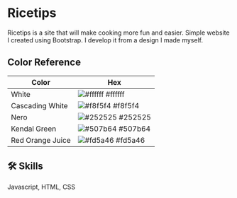 # Ricetips

Ricetips is a site that will make cooking more fun and easier. Simple website I created using Bootstrap. I develop it from a design I made myself.

## Color Reference

| Color            | Hex                                                              |
| ---------------- | ---------------------------------------------------------------- |
| White            | ![#ffffff](https://via.placeholder.com/10/ffffff?text=+) #ffffff |
| Cascading White  | ![#f8f5f4](https://via.placeholder.com/10/f8f5f4?text=+) #f8f5f4 |
| Nero             | ![#252525](https://via.placeholder.com/10/252525?text=+) #252525 |
| Kendal Green     | ![#507b64](https://via.placeholder.com/10/507b64?text=+) #507b64 |
| Red Orange Juice | ![#fd5a46](https://via.placeholder.com/10/fd5a46?text=+) #fd5a46 |

## 🛠 Skills

Javascript, HTML, CSS
